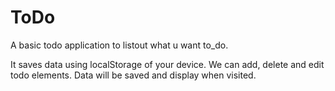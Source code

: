# ToDo
A basic todo application to listout what u want to_do.

It saves data using localStorage of your device. 
We can add, delete and edit todo elements.
Data will be saved and display when visited.

